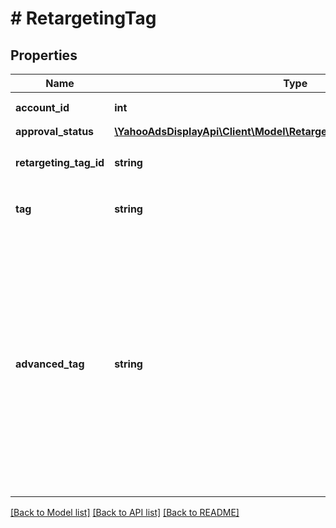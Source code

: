 # # RetargetingTag

## Properties

Name | Type | Description | Notes
------------ | ------------- | ------------- | -------------
**account_id** | **int** | &lt;div lang&#x3D;\&quot;ja\&quot;&gt;アカウントIDです。&lt;/div&gt; &lt;div lang&#x3D;\&quot;en\&quot;&gt;Account ID.&lt;/div&gt; | [optional]
**approval_status** | [**\YahooAdsDisplayApi\Client\Model\RetargetingTagServiceApprovalStatus**](RetargetingTagServiceApprovalStatus.md) |  | [optional]
**retargeting_tag_id** | **string** | &lt;div lang&#x3D;\&quot;ja\&quot;&gt;サイトリターゲティングのタグIDです。&lt;/div&gt; &lt;div lang&#x3D;\&quot;en\&quot;&gt;Tag ID for site retargeting.&lt;/div&gt; | [optional]
**tag** | **string** | &lt;div lang&#x3D;\&quot;ja\&quot;&gt;サイトリターゲティングタグです。&lt;/div&gt; &lt;div lang&#x3D;\&quot;en\&quot;&gt;Tag of site retargeting.&lt;/div&gt; | [optional]
**advanced_tag** | **string** | &lt;div lang&#x3D;\&quot;ja\&quot;&gt; リニューアル版のサイトリターゲティングタグは、従来のタグよりもブラウザーなどの環境の影響を受けづらい新しいフォーマットです。&lt;br&gt; 詳細は、「&lt;a href&#x3D;\&quot;https://ads-help.yahoo.co.jp/yahooads/ydn/articledetail?lan&#x3D;ja&amp;aid&#x3D;1397\&quot;&gt;サイトリターゲティングタグの取得とサイトへの設置&lt;/a&gt;」を参照してください。&lt;br&gt; このフィールドは、レスポンスの際に返却されますが、リクエストの際には無視されます。 &lt;/div&gt; &lt;div lang&#x3D;\&quot;en\&quot;&gt; The new format of site retargeting tag avoids the impacts such as changes made to the browser. &lt;br&gt; More details are described on &lt;a href&#x3D;\&quot;https://ads-help.yahoo.co.jp/yahooads/ydn/articledetail?lan&#x3D;en&amp;aid&#x3D;581\&quot;&gt;Acquire Site Retargeting Tag and Tagging on Site&lt;/a&gt;.&lt;br&gt; Although this field will be returned in the response, it will be ignored on input. &lt;/div&gt; | [optional]

[[Back to Model list]](../../README.md#models) [[Back to API list]](../../README.md#endpoints) [[Back to README]](../../README.md)
